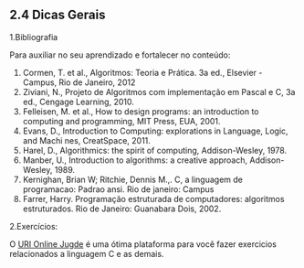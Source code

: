 ## 2.4 Dicas Gerais

1.Bibliografia

Para auxiliar no seu aprendizado e fortalecer no conteúdo:

1. Cormen, T. et al., Algoritmos: Teoria e Prática. 3a ed., Elsevier - Campus, Rio de Janeiro, 2012
2. Ziviani, N., Projeto de Algoritmos com implementação em Pascal e C, 3a ed., Cengage Learning, 2010.
3. Felleisen, M. et al., How to design programs: an introduction to computing and programming, MIT Press, EUA, 2001.
4. Evans, D., Introduction to Computing: explorations in Language, Logic, and Machi nes, CreatSpace, 2011.
5. Harel, D., Algorithmics: the spirit of computing, Addison-Wesley, 1978.
6. Manber, U., Introduction to algorithms: a creative approach, Addison-Wesley, 1989.
7. Kernighan, Brian W; Ritchie, Dennis M.,. C, a linguagem de programacao: Padrao ansi. Rio de janeiro: Campus
9. Farrer, Harry. Programação estruturada de computadores: algoritmos estruturados. Rio de Janeiro: Guanabara Dois, 2002.

2.Exercícios: 

O [URI Online Jugde](https://www.urionlinejudge.com.br/judge/pt/login) é uma ótima plataforma para você fazer exercicios relacionados a linguagem C e as demais.